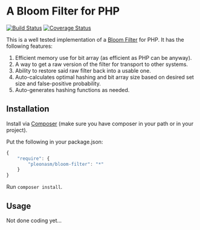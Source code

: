 # A Bloom Filter for PHP #

[![Build Status](https://travis-ci.org/pleonasm/bloom-filter.png?branch=master)](https://travis-ci.org/pleonasm/bloom-filter)
[![Coverage Status](https://coveralls.io/repos/pleonasm/bloom-filter/badge.png)](https://coveralls.io/r/pleonasm/bloom-filter)

This is a well tested implementation of a [Bloom Filter](http://en.wikipedia.org/wiki/Bloom_filter)
for PHP. It has the following features:

1. Efficient memory use for bit array (as efficient as PHP can be anyway).
2. A way to get a raw version of the filter for transport to other systems.
3. Ability to restore said raw filter back into a usable one.
4. Auto-calculates optimal hashing and bit array size based on desired set size
   and false-positive probability.
5. Auto-generates hashing functions as needed.

## Installation ##

Install via [Composer](http://getcomposer.org) (make sure you have composer in your path or in your project).

Put the following in your package.json:

```javascript
{
    "require": {
        "pleonasm/bloom-filter": "*"
    }
}
```

Run `composer install`.

## Usage ##

Not done coding yet...
